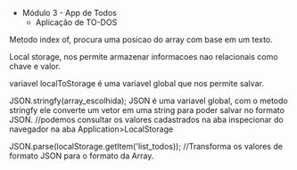 * Módulo 3 - App de Todos
    * Aplicação de TO-DOS

Metodo index of, procura uma posicao do array com base em um texto.

Local storage, nos permite armazenar informacoes nao relacionais como chave e valor.

variavel localToStorage  é uma variavel global que nos permite salvar.

JSON.stringfy(array_escolhida);  JSON é uma variavel global, com o metodo stringfy ele converte um vetor em uma string
para poder salvar no formato JSON.
//podemos consultar os valores cadastrados na aba inspecionar do navegador na aba Application>LocalStorage

JSON.parse(localStorage.getItem('list_todos)); 
//Transforma os valores de formato JSON para o formato da Array.

